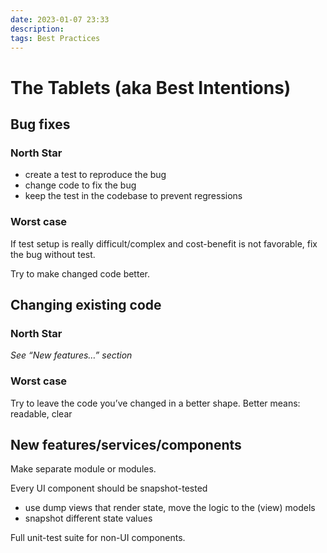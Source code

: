 ```yaml
---
date: 2023-01-07 23:33
description:
tags: Best Practices
---
```

# The Tablets (aka Best Intentions)

## Bug fixes

### North Star

- create a test to reproduce the bug
- change code to fix the bug
- keep the test in the codebase to prevent regressions

### Worst case

If test setup is really difficult/complex and cost-benefit is not favorable, fix the bug without test.

Try to make changed code better.

## Changing existing code

### North Star

_See “New features…” section_

### Worst case

Try to leave the code you’ve changed in a better shape.
Better means: readable, clear

## New features/services/components

Make separate module or modules.

Every UI component should be snapshot-tested
- use dump views that render state, move the logic to the (view) models
- snapshot different state values

Full unit-test suite for non-UI components.
